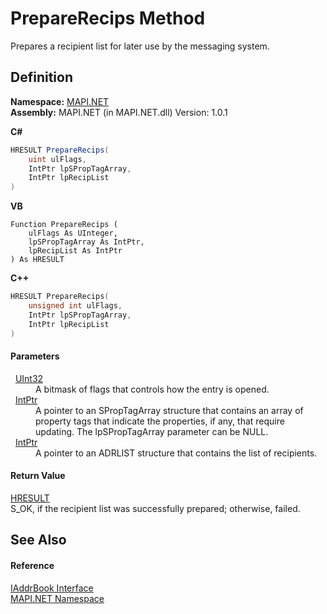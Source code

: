 # PrepareRecips Method


Prepares a recipient list for later use by the messaging system.



## Definition
**Namespace:** <a href="N_MAPI_NET.md">MAPI.NET</a>  
**Assembly:** MAPI.NET (in MAPI.NET.dll) Version: 1.0.1

**C#**
``` C#
HRESULT PrepareRecips(
	uint ulFlags,
	IntPtr lpSPropTagArray,
	IntPtr lpRecipList
)
```
**VB**
``` VB
Function PrepareRecips ( 
	ulFlags As UInteger,
	lpSPropTagArray As IntPtr,
	lpRecipList As IntPtr
) As HRESULT
```
**C++**
``` C++
HRESULT PrepareRecips(
	unsigned int ulFlags, 
	IntPtr lpSPropTagArray, 
	IntPtr lpRecipList
)
```



#### Parameters
<dl><dt>  <a href="https://learn.microsoft.com/dotnet/api/system.uint32" target="_blank" rel="noopener noreferrer">UInt32</a></dt><dd>A bitmask of flags that controls how the entry is opened.</dd><dt>  <a href="https://learn.microsoft.com/dotnet/api/system.intptr" target="_blank" rel="noopener noreferrer">IntPtr</a></dt><dd>A pointer to an SPropTagArray structure that contains an array of property tags that indicate the properties, if any, that require updating. The lpSPropTagArray parameter can be NULL.</dd><dt>  <a href="https://learn.microsoft.com/dotnet/api/system.intptr" target="_blank" rel="noopener noreferrer">IntPtr</a></dt><dd>A pointer to an ADRLIST structure that contains the list of recipients.</dd></dl>

#### Return Value
<a href="T_MAPI_NET_HRESULT.md">HRESULT</a>  
S_OK, if the recipient list was successfully prepared; otherwise, failed.

## See Also


#### Reference
<a href="T_MAPI_NET_IAddrBook.md">IAddrBook Interface</a>  
<a href="N_MAPI_NET.md">MAPI.NET Namespace</a>  
